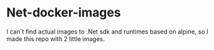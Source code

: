 # Net-docker-images

I can\`t find actual images to .Net sdk and runtimes based on alpine, so I made this repo with 2 little images.